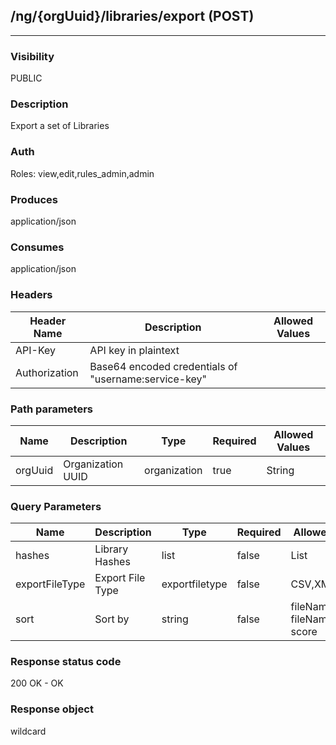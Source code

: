 ## /ng/{orgUuid}/libraries/export (POST)
---
### Visibility
PUBLIC
### Description
Export a set of Libraries
### Auth
Roles: view,edit,rules_admin,admin
### Produces
application/json
### Consumes
application/json
### Headers
| Header Name | Description | Allowed Values |
| ----------- | ----------- | ----------- |
| API-Key | API key in plaintext |  |
| Authorization | Base64 encoded credentials of &quot;username:service-key&quot; |  |
### Path parameters
| Name | Description | Type | Required | Allowed Values |
| ----------- | ----------- | ----------- | ----------- | ----------- |
| orgUuid | Organization UUID | organization | true | String |
### Query Parameters
| Name | Description | Type | Required | Allowed Values |
| ----------- | ----------- | ----------- | ----------- | ----------- |
| hashes | Library Hashes | list | false | List |
| exportFileType | Export File Type | exportfiletype | false | CSV,XML,XLSX |
| sort | Sort by | string | false | fileName,-fileName,score,-score |
### Response status code
200 OK - OK
### Response object
wildcard
